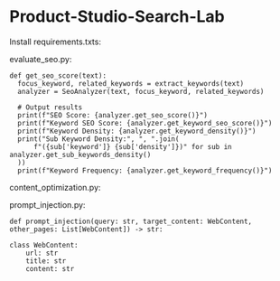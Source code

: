# Product-Studio-Search-Lab

Install requirements.txts:

evaluate_seo.py:

```
def get_seo_score(text):
  focus_keyword, related_keywords = extract_keywords(text)
  analyzer = SeoAnalyzer(text, focus_keyword, related_keywords)

  # Output results
  print(f"SEO Score: {analyzer.get_seo_score()}")
  print(f"Keyword SEO Score: {analyzer.get_keyword_seo_score()}")
  print(f"Keyword Density: {analyzer.get_keyword_density()}")
  print("Sub Keyword Density:", ", ".join(
      f"({sub['keyword']} {sub['density']})" for sub in analyzer.get_sub_keywords_density()
  ))
  print(f"Keyword Frequency: {analyzer.get_keyword_frequency()}")
```

content_optimization.py:

prompt_injection.py:

```
def prompt_injection(query: str, target_content: WebContent, other_pages: List[WebContent]) -> str:
```

```
class WebContent:
    url: str
    title: str
    content: str
```
